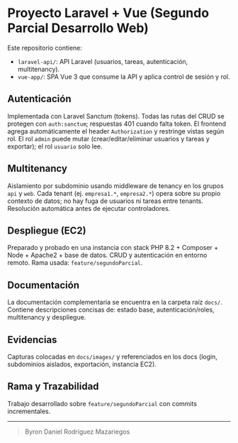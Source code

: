 # Proyecto Laravel + Vue (Segundo Parcial Desarrollo Web)

Este repositorio contiene:

-   `laravel-api/`: API Laravel (usuarios, tareas, autenticación, multitenancy).
-   `vue-app/`: SPA Vue 3 que consume la API y aplica control de sesión y rol.

## Autenticación

Implementada con Laravel Sanctum (tokens). Todas las rutas del CRUD se protegen con `auth:sanctum`; respuestas 401 cuando falta token. El frontend agrega automáticamente el header `Authorization` y restringe vistas según rol. El rol `admin` puede mutar (crear/editar/eliminar usuarios y tareas y exportar); el rol `usuario` solo lee.

## Multitenancy

Aislamiento por subdominio usando middleware de tenancy en los grupos `api` y `web`. Cada tenant (ej. `empresa1.*`, `empresa2.*`) opera sobre su propio contexto de datos; no hay fuga de usuarios ni tareas entre tenants. Resolución automática antes de ejecutar controladores.

## Despliegue (EC2)

Preparado y probado en una instancia con stack PHP 8.2 + Composer + Node + Apache2 + base de datos. CRUD y autenticación en entorno remoto. Rama usada: `feature/segundoParcial`.

## Documentación

La documentación complementaria se encuentra en la carpeta raíz `docs/`. Contiene descripciones concisas de: estado base, autenticación/roles, multitenancy y despliegue.

## Evidencias

Capturas colocadas en `docs/images/` y referenciados en los docs (login, subdominios aislados, exportación, instancia EC2).

## Rama y Trazabilidad

Trabajo desarrollado sobre `feature/segundoParcial` con commits incrementales.

---

> Byron Daniel Rodríguez Mazariegos
